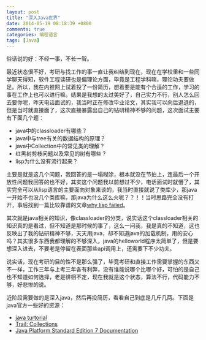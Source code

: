 ```yaml
---
layout: post
title: "深入Java世界"
date: 2014-05-19 08:18:39 +0800
comments: true
categories: 编程语言
tags: [Java]
---
```


俗话说的好：不经一事，不长一智。
<!--more-->
最近状态很不好，考研与找工作的事一直让我纠结到现在，现在在学校里和一些同学聊天得知，软件工程读研也是偏理论方面，毕竟是工程学科嘛，理论功夫要做足。所以，我在内推网上试着投了一份简历，想着要是能有个合适的工作，学习的事在工作上也可以进行嘛，结果是我想的太过美好了，自己实力不行，别人怎么回去要你呢，昨天电话面试的，我当时正在修改毕业论文，其实我可以向后退退的，但是当时就直接面了，这次直接暴露出自己的钻研精神不够的问题，这次面试主要有下面几个题：

* java中的classloader有哪些？
* java中与tree有关的数据结构的原理？
* java中Collection中的常见类的理解？
* 红黑树剪枝问题以及常见的树有哪些？
* lisp为什么没有流行起来？

主要是就是这几个问题，我回答的是一塌糊涂，根本就没在节拍上，连最后一个开放性问题我回答的也不好，其实这个问题我以前想过不少，电话面试时就懵了，其实完全可以从lisp语言的主要面向对象来谈的，我当时直接就说了类库少，那java一开始不也没几个类库嘛，那java为什么这么火呢？？！！当时思路完全没有打开，事后找到一篇比较靠谱的文章[why lisp failed][1]。

其次就是java相关的知识，像classloader的分类，说实话这个classloader相关的知识真的是看过，但不知道是那时候的事了，这么一问我，我是真的不知道，这也反映出了我的钻研精神不够，天天用java，却不知道java的加载机制，用的安心吗？其实很多东西我都理解的不够深入，java的helloworld程序太简单了，但是要想深入进去，不要老是停留在表面那些api调用上，还需要下不少功夫。

说实话，现在考研的目的性不是那么强了，毕竟考研和直接工作需要掌握的东西又不一样，工作三年与上考三年各有利弊，没有谁能说哪个比哪个好，可怕的是自己也不知道如何选择，老是徘徊不定，现在我就是这个状态，算法不行，代码能力不够，好悲惨的说。

近阶段需要做的是深入java，然后再投简历，看看自己到底是几斤几两。下面是java官方一些好的资源：

- [java turtorial][2]
- [Trail: Collections][3]
- [Java Platform Standard Edition 7 Documentation][4]

[1]:http://locklessinc.com/articles/why_lisp_failed/
[2]:http://docs.oracle.com/javase/tutorial/
[3]:http://docs.oracle.com/javase/tutorial/collections/index.html
[4]:http://docs.oracle.com/javase/7/docs/index.html
